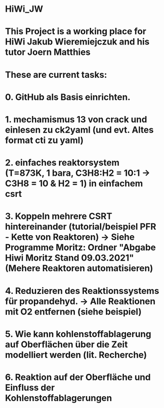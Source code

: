 # HiWi_JW
# This Project is a working place for HiWi Jakub Wieremiejczuk and his tutor Joern Matthies
# 
# These are current tasks:
# 0. GitHub als Basis einrichten.  
#
# 1. mechamismus 13 von crack und einlesen zu ck2yaml (und evt. Altes format cti zu yaml) 
#
# 2. einfaches reaktorsystem (T=873K, 1 bara, C3H8:H2 = 10:1 -> C3H8 = 10 & H2 = 1) in einfachem csrt 
#
# 3. Koppeln mehrere CSRT hintereinander (tutorial/beispiel PFR - Kette von Reaktoren) -> Siehe Programme Moritz: Ordner "Abgabe Hiwi Moritz Stand 09.03.2021" (Mehere Reaktoren automatisieren) 
#
# 4. Reduzieren des Reaktionssystems für propandehyd. -> Alle Reaktionen mit O2 entfernen (siehe beispiel) 
#
# 5. Wie kann kohlenstoffablagerung auf Oberflächen über die Zeit modelliert werden (lit. Recherche) 
#
# 6. Reaktion auf der Oberfläche und Einfluss der Kohlenstoffablagerungen 
